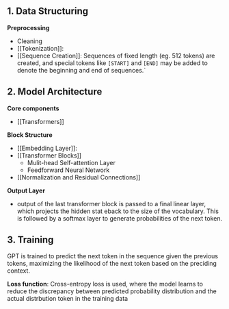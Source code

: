 
## 1. Data Structuring
**Preprocessing**
- Cleaning
- [[Tokenization]]: 
- [[Sequence Creation]]: Sequences of fixed length (eg. 512 tokens) are created, and special tokens like `[START]` and `[END]` may be added to denote the beginning and end of sequences.`

## 2. Model Architecture
**Core components**
- [[Transformers]]

**Block Structure**
- [[Embedding Layer]]: 
- [[Transformer Blocks]]
	- Mulit-head Self-attention Layer
	- Feedforward Neural Network
- [[Normalization and Residual Connections]]

**Output Layer**
- output of the last transformer block is passed to a final linear layer, which projects the hidden stat eback to the size of the vocabulary. This is followed by a softmax layer to generate probabilities of the next token. 


## 3. Training
GPT is trained to predict the next token in the sequence given the previous tokens, maximizing the likelihood of the next token based on the preciding context.

**Loss function**: Cross-entropy loss is used, where the model learns to reduce the discrepancy between predicted probability distribution and the actual distrbution token in the training data

